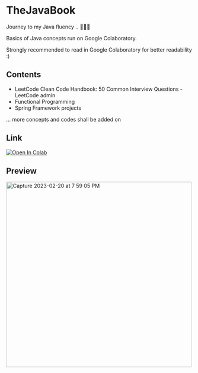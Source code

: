 # TheJavaBook
 
 Journey to my Java fluency .. 👨🏻‍💻
 
 Basics of Java concepts run on Google Colaboratory.

 Strongly recommended to read in Google Colaboratory for better readability :) 
 

## Contents
- LeetCode Clean Code Handbook: 50 Common Interview Questions - LeetCode admin 
- Functional Programming
- Spring Framework projects 

... more concepts and codes shall be added on 

## Link 
<a href="https://colab.research.google.com/github/CynicDog/TheJavaBook/blob/main/TheJavaBook.ipynb" target="_parent"><img src="https://colab.research.google.com/assets/colab-badge.svg" alt="Open In Colab"/></a>

## Preview 
<img width="500" alt="Capture 2023-02-20 at 7 59 05 PM" src="https://user-images.githubusercontent.com/96886982/220221876-03e8a561-d667-41aa-b76b-990b1f354913.png">
